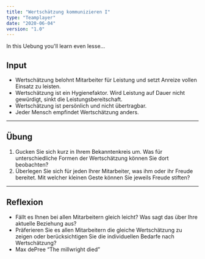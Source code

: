 ```yaml
---
title: "Wertschätzung kommunizieren I"
type: "Teamplayer"
date: "2020-06-04"
version: "1.0"
---
```


In this Uebung you'll learn even lesse...

## Input
* Wertschätzung belohnt Mitarbeiter für Leistung und setzt Anreize vollen Einsatz zu leisten.
* Wertschätzung ist ein Hygienefaktor. Wird Leistung auf Dauer nicht gewürdigt, sinkt die Leistungsbereitschaft.
* Wertschätzung ist persönlich und nicht übertragbar.
* Jeder Mensch empfindet Wertschätzung anders.

___

## Übung
1. Gucken Sie sich kurz in Ihrem Bekanntenkreis um. Was für unterschiedliche Formen der Wertschätzung können Sie dort beobachten?
2. Überlegen Sie sich für jeden Ihrer Mitarbeiter, was ihm oder ihr Freude bereitet. Mit welcher kleinen Geste können Sie jeweils Freude stiften?

___

## Reflexion
* Fällt es Ihnen bei allen Mitarbeitern gleich leicht? Was sagt das über Ihre aktuelle Beziehung aus?
* Präferieren Sie es allen Mitarbeitern die gleiche Wertschätzung zu zeigen oder berücksichtigen Sie die individuellen Bedarfe nach Wertschätzung?
* Max dePree “The millwright died”
